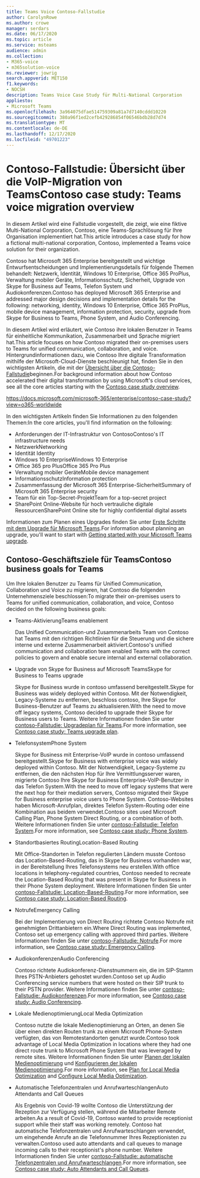 ```yaml
---
title: Teams Voice Contoso-Fallstudie
author: CarolynRowe
ms.author: crowe
manager: serdars
ms.date: 06/17/2020
ms.topic: article
ms.service: msteams
audience: admin
ms.collection:
- M365-voice
- m365solution-voice
ms.reviewer: jowrig
search.appverid: MET150
f1.keywords:
- NOCSH
description: Teams Voice Case Study für Multi-National Corporation
appliesto:
- Microsoft Teams
ms.openlocfilehash: 3a964075dfae514759309a81a7d7140cddd10220
ms.sourcegitcommit: 380a96f1ed2cefb429286854f06546bdb28d7d74
ms.translationtype: MT
ms.contentlocale: de-DE
ms.lasthandoff: 12/17/2020
ms.locfileid: "49701223"
---
```

# <a name="contoso-case-study-teams-voice-migration-overview"></a><span data-ttu-id="178cf-103">Contoso-Fallstudie: Übersicht über die VoIP-Migration von Teams</span><span class="sxs-lookup"><span data-stu-id="178cf-103">Contoso case study: Teams voice migration overview</span></span>

<span data-ttu-id="178cf-104">In diesem Artikel wird eine Fallstudie vorgestellt, die zeigt, wie eine fiktive Multi-National Corporation, Contoso, eine Teams-Sprachlösung für Ihre Organisation implementiert hat.</span><span class="sxs-lookup"><span data-stu-id="178cf-104">This article introduces a case study for how a fictional multi-national corporation, Contoso, implemented a Teams voice solution for their organization.</span></span>

<span data-ttu-id="178cf-105">Contoso hat Microsoft 365 Enterprise bereitgestellt und wichtige Entwurfsentscheidungen und Implementierungsdetails für folgende Themen behandelt: Netzwerk, Identität, Windows 10 Enterprise, Office 365 ProPlus, Verwaltung mobiler Geräte, Informationsschutz, Sicherheit, Upgrade von Skype for Business auf Teams, Telefon System und Audiokonferenzen.</span><span class="sxs-lookup"><span data-stu-id="178cf-105">Contoso has deployed Microsoft 365 Enterprise and addressed major design decisions and implementation details for the following: networking, identity, Windows 10 Enterprise, Office 365 ProPlus, mobile device management, information protection, security, upgrade from Skype for Business to Teams, Phone System, and Audio Conferencing.</span></span>  

<span data-ttu-id="178cf-106">In diesem Artikel wird erläutert, wie Contoso ihre lokalen Benutzer in Teams für einheitliche Kommunikation, Zusammenarbeit und Sprache migriert hat.</span><span class="sxs-lookup"><span data-stu-id="178cf-106">This article focuses on how Contoso migrated their on-premises users to Teams for unified communication, collaboration, and voice.</span></span> <span data-ttu-id="178cf-107">Hintergrundinformationen dazu, wie Contoso Ihre digitale Transformation mithilfe der Microsoft-Cloud-Dienste beschleunigt hat, finden Sie in den wichtigsten Artikeln, die mit der [Übersicht über die Contoso-Fallstudie](https://docs.microsoft.com/microsoft-365/enterprise/contoso-case-study?view=o365-worldwide)beginnen.</span><span class="sxs-lookup"><span data-stu-id="178cf-107">For background information about how Contoso accelerated their digital transformation by using Microsoft's cloud services, see all the core articles starting with the [Contoso case study overview](https://docs.microsoft.com/microsoft-365/enterprise/contoso-case-study?view=o365-worldwide).</span></span>

https://docs.microsoft.com/microsoft-365/enterprise/contoso-case-study?view=o365-worldwide 

<span data-ttu-id="178cf-108">In den wichtigsten Artikeln finden Sie Informationen zu den folgenden Themen:</span><span class="sxs-lookup"><span data-stu-id="178cf-108">In the core articles, you'll find information on the following:</span></span>  

- <span data-ttu-id="178cf-109">Anforderungen der IT-Infrastruktur von Contoso</span><span class="sxs-lookup"><span data-stu-id="178cf-109">Contoso's IT infrastructure needs</span></span>
- <span data-ttu-id="178cf-110">Netzwerk</span><span class="sxs-lookup"><span data-stu-id="178cf-110">Networking</span></span>
- <span data-ttu-id="178cf-111">Identität </span><span class="sxs-lookup"><span data-stu-id="178cf-111">Identity</span></span>
- <span data-ttu-id="178cf-112">Windows 10 Enterprise</span><span class="sxs-lookup"><span data-stu-id="178cf-112">Windows 10 Enterprise</span></span>
- <span data-ttu-id="178cf-113">Office 365 pro Plus</span><span class="sxs-lookup"><span data-stu-id="178cf-113">Office 365 Pro Plus</span></span>
- <span data-ttu-id="178cf-114">Verwaltung mobiler Geräte</span><span class="sxs-lookup"><span data-stu-id="178cf-114">Mobile device management</span></span>
- <span data-ttu-id="178cf-115">Informationsschutz</span><span class="sxs-lookup"><span data-stu-id="178cf-115">Information protection</span></span>
- <span data-ttu-id="178cf-116">Zusammenfassung der Microsoft 365 Enterprise-Sicherheit</span><span class="sxs-lookup"><span data-stu-id="178cf-116">Summary of Microsoft 365 Enterprise security</span></span>
- <span data-ttu-id="178cf-117">Team für ein Top-Secret-Projekt</span><span class="sxs-lookup"><span data-stu-id="178cf-117">Team for a top-secret project</span></span>
- <span data-ttu-id="178cf-118">SharePoint Online-Website für hoch vertrauliche digitale Ressourcen</span><span class="sxs-lookup"><span data-stu-id="178cf-118">SharePoint Online site for highly confidential digital assets</span></span>

<span data-ttu-id="178cf-119">Informationen zum Planen eines Upgrades finden Sie unter [Erste Schritte mit dem Upgrade für Microsoft Teams](upgrade-start-here.md).</span><span class="sxs-lookup"><span data-stu-id="178cf-119">For information about planning an upgrade, you'll want to start with [Getting started with your Microsoft Teams upgrade](upgrade-start-here.md).</span></span>

## <a name="contoso-business-goals-for-teams"></a><span data-ttu-id="178cf-120">Contoso-Geschäftsziele für Teams</span><span class="sxs-lookup"><span data-stu-id="178cf-120">Contoso business goals for Teams</span></span>

<span data-ttu-id="178cf-121">Um Ihre lokalen Benutzer zu Teams für Unified Communication, Collaboration und Voice zu migrieren, hat Contoso die folgenden Unternehmensziele beschlossen:</span><span class="sxs-lookup"><span data-stu-id="178cf-121">To migrate their on-premises users to Teams for unified communication, collaboration, and voice, Contoso decided on the following business goals:</span></span>

- <span data-ttu-id="178cf-122">Teams-Aktivierung</span><span class="sxs-lookup"><span data-stu-id="178cf-122">Teams enablement</span></span> 

  <span data-ttu-id="178cf-123">Das Unified Communication-und Zusammenarbeits Team von Contoso hat Teams mit den richtigen Richtlinien für die Steuerung und die sichere interne und externe Zusammenarbeit aktiviert.</span><span class="sxs-lookup"><span data-stu-id="178cf-123">Contoso's unified communication and collaboration team enabled Teams with the correct policies to govern and enable secure internal and external collaboration.</span></span> 

- <span data-ttu-id="178cf-124">Upgrade von Skype for Business auf Microsoft Teams</span><span class="sxs-lookup"><span data-stu-id="178cf-124">Skype for Business to Teams upgrade</span></span> 

  <span data-ttu-id="178cf-125">Skype for Business wurde in contoso umfassend bereitgestellt.</span><span class="sxs-lookup"><span data-stu-id="178cf-125">Skype for Business was widely deployed within Contoso.</span></span> <span data-ttu-id="178cf-126">Mit der Notwendigkeit, Legacy-Systeme zu entfernen, beschloss contoso, Ihre Skype for Business-Benutzer auf Teams zu aktualisieren.</span><span class="sxs-lookup"><span data-stu-id="178cf-126">With the need to move off legacy systems, Contoso decided to upgrade their Skype for Business users to Teams.</span></span> <span data-ttu-id="178cf-127">Weitere Informationen finden Sie unter [contoso-Fallstudie: Upgradeplan für Teams](voice-case-study-migration-plan.md).</span><span class="sxs-lookup"><span data-stu-id="178cf-127">For more information, see [Contoso case study: Teams upgrade plan](voice-case-study-migration-plan.md).</span></span>

- <span data-ttu-id="178cf-128">Telefonsystem</span><span class="sxs-lookup"><span data-stu-id="178cf-128">Phone System</span></span>  

  <span data-ttu-id="178cf-129">Skype for Business mit Enterprise-VoIP wurde in contoso umfassend bereitgestellt.</span><span class="sxs-lookup"><span data-stu-id="178cf-129">Skype for Business with enterprise voice was widely deployed within Contoso.</span></span> <span data-ttu-id="178cf-130">Mit der Notwendigkeit, Legacy-Systeme zu entfernen, die den nächsten Hop für Ihre Vermittlungsserver waren, migrierte Contoso Ihre Skype for Business Enterprise-VoIP-Benutzer in das Telefon System.</span><span class="sxs-lookup"><span data-stu-id="178cf-130">With the need to move off legacy systems that were the next hop for their mediation servers, Contoso migrated their Skype for Business enterprise voice users to Phone System.</span></span> <span data-ttu-id="178cf-131">Contoso-Websites haben Microsoft-Anrufplan, direktes Telefon System-Routing oder eine Kombination aus beidem verwendet.</span><span class="sxs-lookup"><span data-stu-id="178cf-131">Contoso sites used Microsoft Calling Plan, Phone System Direct Routing, or a combination of both.</span></span> <span data-ttu-id="178cf-132">Weitere Informationen finden Sie unter [contoso-Fallstudie: Telefon System](voice-case-study-phone-system.md).</span><span class="sxs-lookup"><span data-stu-id="178cf-132">For more information, see [Contoso case study: Phone System](voice-case-study-phone-system.md).</span></span>

- <span data-ttu-id="178cf-133">Standortbasiertes Routing</span><span class="sxs-lookup"><span data-stu-id="178cf-133">Location-Based Routing</span></span> 

  <span data-ttu-id="178cf-134">Mit Office-Standorten in Telefon regulierten Ländern musste Contoso das Location-Based-Routing, das in Skype for Business vorhanden war, in der Bereitstellung Ihres Telefonsystems neu erstellen.</span><span class="sxs-lookup"><span data-stu-id="178cf-134">With office locations in telephony-regulated countries, Contoso needed to recreate the Location-Based Routing that was present in Skype for Business in their Phone System deployment.</span></span> <span data-ttu-id="178cf-135">Weitere Informationen finden Sie unter [contoso-Fallstudie: Location-Based-Routing](voice-case-study-location-based-routing.md).</span><span class="sxs-lookup"><span data-stu-id="178cf-135">For more information, see [Contoso case study: Location-Based Routing](voice-case-study-location-based-routing.md).</span></span>

- <span data-ttu-id="178cf-136">Notrufe</span><span class="sxs-lookup"><span data-stu-id="178cf-136">Emergency Calling</span></span> 

  <span data-ttu-id="178cf-137">Bei der Implementierung von Direct Routing richtete Contoso Notrufe mit genehmigten Drittanbietern ein.</span><span class="sxs-lookup"><span data-stu-id="178cf-137">Where Direct Routing was implemented, Contoso set up emergency calling with approved third parties.</span></span> <span data-ttu-id="178cf-138">Weitere Informationen finden Sie unter [contoso-Fallstudie: Notrufe](voice-case-study-emergency-calling.md).</span><span class="sxs-lookup"><span data-stu-id="178cf-138">For more information, see [Contoso case study: Emergency Calling](voice-case-study-emergency-calling.md).</span></span>

- <span data-ttu-id="178cf-139">Audiokonferenzen</span><span class="sxs-lookup"><span data-stu-id="178cf-139">Audio Conferencing</span></span> 

  <span data-ttu-id="178cf-140">Contoso richtete Audiokonferenz-Dienstnummern ein, die im SIP-Stamm Ihres PSTN-Anbieters gehostet wurden.</span><span class="sxs-lookup"><span data-stu-id="178cf-140">Contoso set up Audio Conferencing service numbers that were hosted on their SIP trunk to their PSTN provider.</span></span> <span data-ttu-id="178cf-141">Weitere Informationen finden Sie unter [contoso-Fallstudie: Audiokonferenzen](voice-case-study-audio-conferencing.md).</span><span class="sxs-lookup"><span data-stu-id="178cf-141">For more information, see [Contoso case study: Audio Conferencing](voice-case-study-audio-conferencing.md).</span></span> 

- <span data-ttu-id="178cf-142">Lokale Medienoptimierung</span><span class="sxs-lookup"><span data-stu-id="178cf-142">Local Media Optimization</span></span> 

  <span data-ttu-id="178cf-143">Contoso nutzte die lokale Medienoptimierung an Orten, an denen Sie über einen direkten Routen trunk zu einem Microsoft Phone-System verfügten, das von Remotestandorten genutzt wurde.</span><span class="sxs-lookup"><span data-stu-id="178cf-143">Contoso took advantage of Local Media Optimization in locations where they had one direct route trunk to Microsoft Phone System that was leveraged by remote sites.</span></span> <span data-ttu-id="178cf-144">Weitere Informationen finden Sie unter [Planen der lokalen Medienoptimierung](direct-routing-media-optimization.md) und [Konfigurieren der lokalen Medienoptimierung](direct-routing-media-optimization-configure.md).</span><span class="sxs-lookup"><span data-stu-id="178cf-144">For more information, see [Plan for Local Media Optimization](direct-routing-media-optimization.md) and [Configure Local Media Optimization](direct-routing-media-optimization-configure.md).</span></span>

- <span data-ttu-id="178cf-145">Automatische Telefonzentralen und Anrufwarteschlangen</span><span class="sxs-lookup"><span data-stu-id="178cf-145">Auto Attendants and Call Queues</span></span>

  <span data-ttu-id="178cf-146">Als Ergebnis von Covid-19 wollte Contoso die Unterstützung der Rezeption zur Verfügung stellen, während die Mitarbeiter Remote arbeiten.</span><span class="sxs-lookup"><span data-stu-id="178cf-146">As a result of Covid-19, Contoso wanted to provide receptionist support while their staff was working remotely.</span></span> <span data-ttu-id="178cf-147">Contoso hat automatische Telefonzentralen und Anrufwarteschlangen verwendet, um eingehende Anrufe an die Telefonnummer Ihres Rezeptionisten zu verwalten.</span><span class="sxs-lookup"><span data-stu-id="178cf-147">Contoso used auto attendants and call queues to manage incoming calls to their receptionist's phone number.</span></span> <span data-ttu-id="178cf-148">Weitere Informationen finden Sie unter [contoso-Fallstudie: automatische Telefonzentralen und Anrufwarteschlangen](voice-case-study-call-queues.md).</span><span class="sxs-lookup"><span data-stu-id="178cf-148">For more information, see [Contoso case study: Auto Attendants and Call Queues](voice-case-study-call-queues.md).</span></span>  


